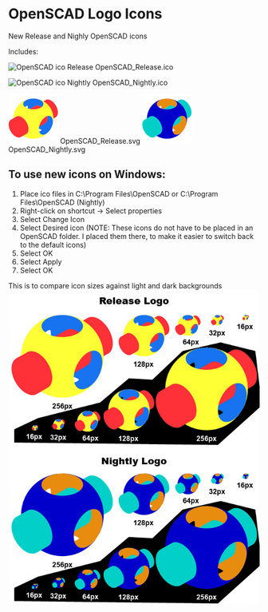 # OpenSCAD Logo Icons
New Release and Nighly OpenSCAD icons

Includes:

![OpenSCAD ico Release](https://github.com/stacalkas/OpenSCAD-Logo-Icons/blob/main/OpenSCAD_Release.ico?raw=true)
OpenSCAD_Release.ico 

![OpenSCAD ico Nightly](https://github.com/stacalkas/OpenSCAD-Logo-Icons/blob/main/OpenSCAD_Nightly.ico?raw=true)
OpenSCAD_Nightly.ico

<img src="https://github.com/stacalkas/OpenSCAD-Logo-Icons/blob/main/OpenSCAD_Release.svg?raw=true" width="100" height="100">
OpenSCAD_Release.svg 

<img src="https://github.com/stacalkas/OpenSCAD-Logo-Icons/blob/main/OpenSCAD_Nightly.svg?raw=true" width="100" height="100">
OpenSCAD_Nightly.svg


## To use new icons on Windows:
1. Place ico files in C:\Program Files\OpenSCAD or C:\Program Files\OpenSCAD (Nightly)
2. Right-click on shortcut -> Select properties
3. Select Change Icon
4. Select Desired icon (NOTE: These icons do not have to be placed in an OpenSCAD folder. I placed them there, to make it easier to switch back to the default icons)
5. Select OK
6. Select Apply
7. Select OK

This is to compare icon sizes against light and dark backgrounds
![OpenSCAD Logo variations](https://github.com/stacalkas/OpenSCAD-Logo-Icons/blob/main/Logo-Variations.jpg?raw=true)
